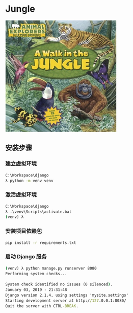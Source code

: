 # Jungle

![](./static/logo.jpg)

## 安装步骤

### 建立虚拟环境

```cmd
C:\Workspace\django
λ python -m venv venv
```

### 激活虚拟环境

```cmd
C:\Workspace\django
λ .\venv\Scripts\activate.bat
(venv) λ
```

### 安装项目依赖包

```cmd
pip install -r requirements.txt
```

### 启动 Django 服务

```cmd
(venv) λ python manage.py runserver 8080
Performing system checks...

System check identified no issues (0 silenced).
January 03, 2019 - 21:31:48
Django version 2.1.4, using settings 'mysite.settings'
Starting development server at http://127.0.0.1:8080/
Quit the server with CTRL-BREAK.
```
